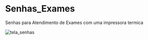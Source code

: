 # Senhas_Exames
 Senhas para Atendimento de Exames com uma impressora termica

![tela_senhas](https://user-images.githubusercontent.com/125368991/219031632-96e4c652-15bb-4007-b9fc-e38d3aa2587a.png)
